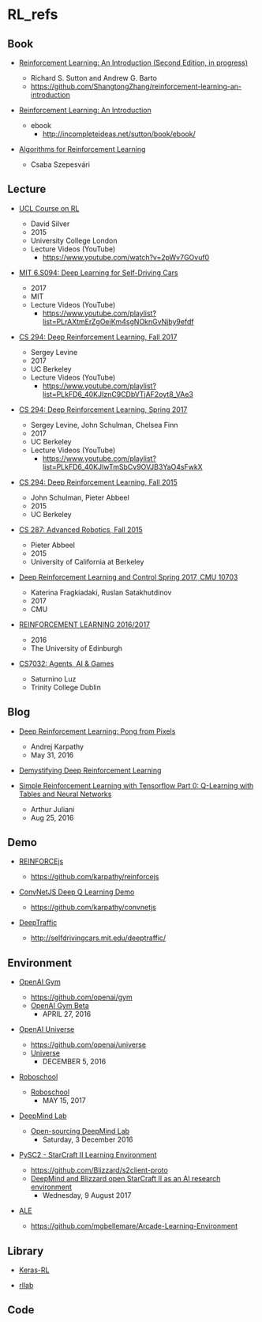 # RL_refs


## Book

* [Reinforcement Learning: An Introduction (Second Edition, in progress)]( http://incompleteideas.net/sutton/book/the-book-2nd.html )
    * Richard S. Sutton and Andrew G. Barto
    * https://github.com/ShangtongZhang/reinforcement-learning-an-introduction

* [Reinforcement Learning: An Introduction]( http://incompleteideas.net/sutton/book/the-book-1st.html )
    * ebook
        * http://incompleteideas.net/sutton/book/ebook/

* [Algorithms for Reinforcement Learning]( https://sites.ualberta.ca/~szepesva/RLBook.html )
    * Csaba Szepesvári




## Lecture

* [UCL Course on RL]( http://www0.cs.ucl.ac.uk/staff/d.silver/web/Teaching.html )
    * David Silver
    * 2015
    * University College London
    * Lecture Videos (YouTube)
        * https://www.youtube.com/watch?v=2pWv7GOvuf0

* [MIT 6.S094: Deep Learning for Self-Driving Cars]( http://selfdrivingcars.mit.edu/ )
    * 2017
    * MIT
    * Lecture Videos (YouTube)
        * https://www.youtube.com/playlist?list=PLrAXtmErZgOeiKm4sgNOknGvNjby9efdf

* [CS 294: Deep Reinforcement Learning, Fall 2017]( http://rll.berkeley.edu/deeprlcourse/ )
    * Sergey Levine
    * 2017
    * UC Berkeley
    * Lecture Videos (YouTube)
        * https://www.youtube.com/playlist?list=PLkFD6_40KJIznC9CDbVTjAF2oyt8_VAe3

* [CS 294: Deep Reinforcement Learning, Spring 2017]( http://rll.berkeley.edu/deeprlcoursesp17/ )
    * Sergey Levine, John Schulman, Chelsea Finn
    * 2017
    * UC Berkeley
    * Lecture Videos (YouTube)
        * https://www.youtube.com/playlist?list=PLkFD6_40KJIwTmSbCv9OVJB3YaO4sFwkX

* [CS 294: Deep Reinforcement Learning, Fall 2015]( http://rll.berkeley.edu/deeprlcourse-fa15/ )
    * John Schulman, Pieter Abbeel
    * 2015
    * UC Berkeley

* [CS 287: Advanced Robotics, Fall 2015]( https://people.eecs.berkeley.edu/~pabbeel/cs287-fa15/ )
    * Pieter Abbeel
    * 2015
    * University of California at Berkeley


* [Deep Reinforcement Learning and Control Spring 2017, CMU 10703]( https://katefvision.github.io/ )
    * Katerina Fragkiadaki, Ruslan Satakhutdinov
    * 2017
    * CMU

* [REINFORCEMENT LEARNING 2016/2017]( http://www.inf.ed.ac.uk/teaching/courses/rl/lecturelist.html )
    * 2016
    * The University of Edinburgh


* [CS7032: Agents, AI & Games]( https://www.scss.tcd.ie/~luzs/t/cs7032/ )
    * Saturnino Luz
    * Trinity College Dublin




## Blog

* [Deep Reinforcement Learning: Pong from Pixels]( http://karpathy.github.io/2016/05/31/rl/ )
    * Andrej Karpathy
    * May 31, 2016

* [Demystifying Deep Reinforcement Learning]( https://www.intelnervana.com/demystifying-deep-reinforcement-learning/ )

* [Simple Reinforcement Learning with Tensorflow Part 0: Q-Learning with Tables and Neural Networks]( https://medium.com/emergent-future/simple-reinforcement-learning-with-tensorflow-part-0-q-learning-with-tables-and-neural-networks-d195264329d0 )
    * Arthur Juliani
    * Aug 25, 2016




## Demo

* [REINFORCEjs]( http://cs.stanford.edu/people/karpathy/reinforcejs/waterworld.html )
    * https://github.com/karpathy/reinforcejs

* [ConvNetJS Deep Q Learning Demo]( https://cs.stanford.edu/people/karpathy/convnetjs/demo/rldemo.html )
    * https://github.com/karpathy/convnetjs

* [DeepTraffic]( http://selfdrivingcars.mit.edu/deeptrafficjs/ )
    * http://selfdrivingcars.mit.edu/deeptraffic/




## Environment

* [OpenAI Gym]( https://gym.openai.com/ )
    * https://github.com/openai/gym
    * [OpenAI Gym Beta]( https://blog.openai.com/openai-gym-beta/ )
        * APRIL 27, 2016

* [OpenAI Universe]( https://universe.openai.com/ )
    * https://github.com/openai/universe
    * [Universe]( https://blog.openai.com/universe/ )
        * DECEMBER 5, 2016

* [Roboschool]( https://github.com/openai/roboschool )
    * [Roboschool]( https://blog.openai.com/roboschool/ )
        * MAY 15, 2017

* [DeepMind Lab]( https://github.com/deepmind/lab )
    * [Open-sourcing DeepMind Lab]( https://deepmind.com/blog/open-sourcing-deepmind-lab/ )
        * Saturday, 3 December 2016

* [PySC2 - StarCraft II Learning Environment]( https://github.com/deepmind/pysc2 )
    * https://github.com/Blizzard/s2client-proto
    * [DeepMind and Blizzard open StarCraft II as an AI research environment]( https://deepmind.com/blog/deepmind-and-blizzard-open-starcraft-ii-ai-research-environment/ )
        * Wednesday, 9 August 2017

* [ALE]( http://www.arcadelearningenvironment.org/ )
    * https://github.com/mgbellemare/Arcade-Learning-Environment




## Library

* [Keras-RL]( https://github.com/matthiasplappert/keras-rl )

* [rllab]( https://github.com/rll/rllab )




## Code


















